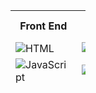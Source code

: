 <!DOCTYPE html>
<!-- Profile for github-->
<html lang="en">
  <table>
    <style> table {height: 120px; width: 120px;} </style>
      <tr>
        <th>Front End</th>
        <th>Back End</th>
        <th>Data Analytics</th>
        <th>Server Side</th>
      </tr>
      <tr>
        <td><img src="https://upload.wikimedia.org/wikipedia/commons/thumb/8/82/Devicon-html5-plain.svg/800px-Devicon-html5-plain.svg.png" alt="HTML"></td>
        <td><img src="https://s3.dualstack.us-east-2.amazonaws.com/pythondotorg-assets/media/community/logos/python-logo-only.png" alt="Python"></td>
        <td><img src="https://www.freedownloadlogo.com/logos/n/numpy.svg" alt="Numpy"></td>
        <td><img src="https://upload.wikimedia.org/wikipedia/commons/e/e0/Git-logo.svg" alt="Git"></td>
       </tr>
       <tr>
        <td><img src="https://upload.wikimedia.org/wikipedia/commons/thumb/9/99/Unofficial_JavaScript_logo_2.svg/1024px-Unofficial_JavaScript_logo_2.svg.png" alt="JavaScript" ></td>
        <td><img src="https://upload.wikimedia.org/wikipedia/ru/3/39/Java_logo.svg" alt="Java" ></td>
        <td><img src="https://upload.wikimedia.org/wikipedia/commons/b/b2/SCIPY_2.svg" alt="SciPy"></td>
        <td><img src="https://upload.wikimedia.org/wikipedia/commons/6/6f/Sql_database_shortcut_icon.png" alt="SQL"></td>
       </tr>
       <tr>
        <td><img src="https://upload.wikimedia.org/wikipedia/commons/d/d5/CSS3_logo_and_wordmark.svg" alt="CSS"></td>
        <td>Placeholder</td>
        <td><img src="https://upload.wikimedia.org/wikipedia/commons/8/84/Matplotlib_icon.svg" alt="Matplotlib"></td>
        <td>Placeholder</td>
       </tr>
       <tr>
         <td>Placeholder</td>
         <td>Placeholder</td>
         <td><img src="https://upload.wikimedia.org/wikipedia/commons/2/22/Pandas_mark.svg" alt="Pandas"></td>
         <td>Placeholder</td>
       </tr>
   </table>
</html>
